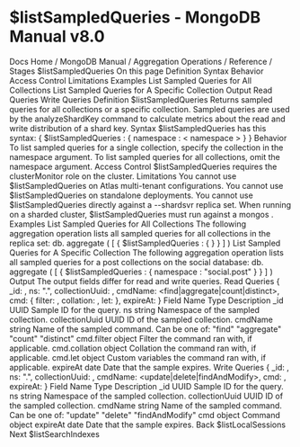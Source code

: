 # $listSampledQueries - MongoDB Manual v8.0


Docs Home / MongoDB Manual / Aggregation Operations / Reference / Stages $listSampledQueries On this page Definition Syntax Behavior Access Control Limitations Examples List Sampled Queries for All Collections List Sampled Queries for A Specific Collection Output Read Queries Write Queries Definition $listSampledQueries Returns sampled queries for all collections or a specific
collection. Sampled queries are used by the analyzeShardKey command to calculate metrics about the read and
write distribution of a shard key. Syntax $listSampledQueries has this syntax: { $listSampledQueries : { namespace : < namespace > } } Behavior To list sampled queries for a single collection, specify
the collection in the namespace argument. To list sampled queries for all collections, omit the namespace argument. Access Control $listSampledQueries requires the clusterMonitor role
on the cluster. Limitations You cannot use $listSampledQueries on Atlas multi-tenant configurations. You cannot use $listSampledQueries on standalone deployments. You cannot use $listSampledQueries directly against a --shardsvr replica set.
When running on a sharded cluster, $listSampledQueries must run against a mongos . Examples List Sampled Queries for All Collections The following aggregation operation lists all sampled queries for all
collections in the replica set: db. aggregate ( [ { $listSampledQueries : { } } ] ) List Sampled Queries for A Specific Collection The following aggregation operation lists all sampled queries for a post collections on the social database: db. aggregate ( [ { $listSampledQueries : { namespace : "social.post" } } ] ) Output The output fields differ for read and write queries. Read Queries { _id: <uuid>, ns: "<database>.<collection>", collectionUuid: <collUUID>, cmdName: <find|aggregate|count|distinct>, cmd: { filter: <object>, collation: <object>, let: <object> }, expireAt: <date> } Field Name Type Description _id UUID Sample ID for the query. ns string Namespace of the sampled collection. collectionUuid UUID ID of the sampled collection. cmdName string Name of the sampled command. Can be one of: "find" "aggregate" "count" "distinct" cmd.filter object Filter the command ran with, if applicable. cmd.collation object Collation the command ran with, if applicable. cmd.let object Custom variables the command ran with, if applicable. expireAt date Date that the sample expires. Write Queries { _id: <uuid>, ns: "<database>.<collection>", collectionUuid: <collUUID>, cmdName: <update|delete|findAndModify>, cmd: <object>, expireAt: <date> } Field Name Type Description _id UUID Sample ID for the query. ns string Namespace of the sampled collection. collectionUuid UUID ID of the sampled collection. cmdName string Name of the sampled command. Can be one of: "update" "delete" "findAndModify" cmd object Command object expireAt date Date that the sample expires. Back $listLocalSessions Next $listSearchIndexes
